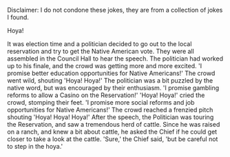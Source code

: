 Disclaimer: I do not condone these jokes, they are from a collection of jokes I found.

Hoya!

It was election time and a politician decided to go out to the local reservation and try to get the Native American vote. They were all assembled in the Council Hall to hear the speech. The politician had worked up to his finale, and the crowd was getting more and more excited. 'I promise better education opportunities for Native Americans!'
The crowd went wild, shouting 'Hoya! Hoya!'
The politician was a bit puzzled by the native word, but was encouraged by their enthusiasm. 'I promise gambling reforms to allow a Casino on the Reservation!' 'Hoya! Hoya!' cried the crowd, stomping their feet.
'I promise more social reforms and job opportunities for Native Americans!' The crowd reached a frenzied pitch shouting 'Hoya! Hoya! Hoya!'
After the speech, the Politician was touring the Reservation, and saw a tremendous herd of cattle. Since he was raised on a ranch, and knew a bit about cattle, he asked the Chief if he could get closer to take a look at the cattle.
'Sure,' the Chief said, 'but be careful not to step in the hoya.'

